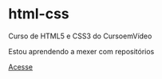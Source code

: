 # html-css
 Curso de HTML5 e CSS3 do CursoemVídeo

 Estou aprendendo a mexer com repositórios

<a href="https://brunofujisaki.github.io/html-css/">Acesse</a>